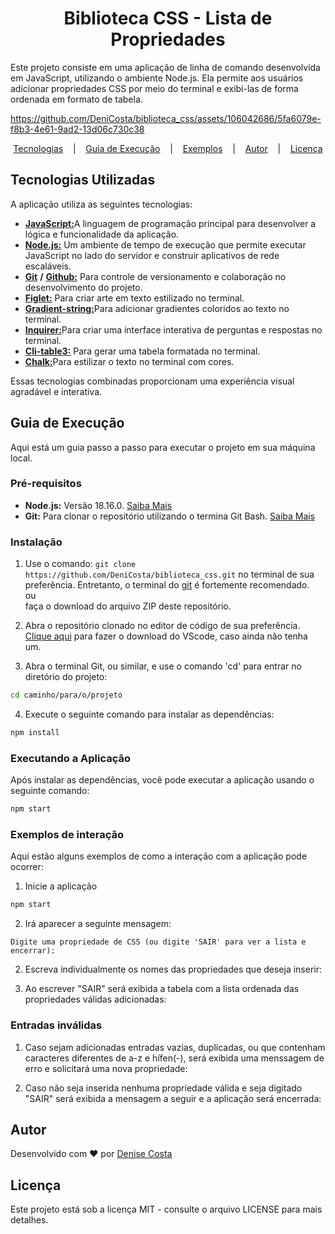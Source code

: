 # <center> Biblioteca CSS - Lista de Propriedades

Este projeto consiste em uma aplicação de linha de comando desenvolvida em JavaScript, utilizando o ambiente Node.js. Ela permite aos usuários adicionar propriedades CSS por meio do terminal e exibi-las de forma ordenada em formato de tabela.

https://github.com/DeniCosta/biblioteca_css/assets/106042686/5fa6079e-f8b3-4e61-9ad2-13d06c730c38

<p align="center">
<a href="#tecnologias-utilizadas">Tecnologias</a>
&nbsp;&nbsp;&nbsp;|&nbsp;&nbsp;&nbsp;
<a href="#guia-de-execução">Guia de Execução</a>
&nbsp;&nbsp;&nbsp;|&nbsp;&nbsp;&nbsp;
<a href="#exemplos-de-interação">Exemplos</a>
&nbsp;&nbsp;&nbsp;|&nbsp;&nbsp;&nbsp;
<a href="#autor">Autor</a>
&nbsp;&nbsp;&nbsp;|&nbsp;&nbsp;&nbsp;
<a href="#licença">Licença</a>
</p>

## Tecnologias Utilizadas

A aplicação utiliza as seguintes tecnologias:

- [**JavaScript:**](https://developer.mozilla.org/en-US/docs/Web/JavaScript)A linguagem de programação principal para desenvolver a lógica e funcionalidade da aplicação.
- [**Node.js:**](https://nodejs.org/en/docs) Um ambiente de tempo de execução que permite executar JavaScript no lado do servidor e construir aplicativos de rede escaláveis.
- [**Git**](https://nodejs.org/en/docs) **/** [**Github:**](https://docs.github.com/pt) Para controle de versionamento e colaboração no desenvolvimento do projeto.
- [**Figlet:**](https://www.npmjs.com/package/figlet) Para criar arte em texto estilizado no terminal.
- [**Gradient-string:**](https://www.npmjs.com/package/gradient-string)Para adicionar gradientes coloridos ao texto no terminal.
- [**Inquirer:**](https://www.npmjs.com/package/inquirer)Para criar uma interface interativa de perguntas e respostas no terminal.
- [**Cli-table3:**](https://www.npmjs.com/package/cli-table3) Para gerar uma tabela formatada no terminal.
- [**Chalk:**](https://www.npmjs.com/package/chalk)Para estilizar o texto no terminal com cores.

Essas tecnologias combinadas proporcionam uma experiência visual agradável e interativa.

## Guia de Execução

Aqui está um guia passo a passo para executar o projeto em sua máquina local.

### Pré-requisitos

- **Node.js:** Versão 18.16.0. [Saiba Mais](https://nodejs.org/)
- **Git:** Para clonar o repositório utilizando o termina Git Bash. [Saiba Mais](https://git-scm.com/)

### Instalação

1. Use o comando: `git clone https://github.com/DeniCosta/biblioteca_css.git` no terminal de sua preferência. Entretanto, o terminal do [git](https://git-scm.com) é fortemente recomendado.<br>
ou<br>
faça o download do arquivo ZIP deste repositório.

2. Abra o repositório clonado no editor de código de sua preferência. [Clique aqui](https://code.visualstudio.com) para fazer o download do VScode, caso ainda não tenha um.

3. Abra o terminal Git, ou similar, e use o comando 'cd' para entrar no diretório do projeto:

```bash
cd caminho/para/o/projeto
```

4. Execute o seguinte comando para instalar as dependências:

```bash
npm install
```

### Executando a Aplicação

Após instalar as dependências, você pode executar a aplicação usando o seguinte comando:

```bash
npm start
```

### Exemplos de interação
Aqui estão alguns exemplos de como a interação com a aplicação pode ocorrer:

1. Inicie a aplicação
```bash
npm start
```
2. Irá aparecer a seguinte mensagem:

`Digite uma propriedade de CSS (ou digite 'SAIR' para ver a lista e encerrar):`

2. Escreva individualmente os nomes das propriedades que deseja inserir:

3. Ao escrever "SAIR" será exibida a tabela com a lista ordenada das propriedades válidas adicionadas:

### Entradas inválidas
1. Caso sejam adicionadas entradas vazias, duplicadas, ou que contenham caracteres diferentes de a-z e hífen(-), será exibida uma menssagem de erro e solicitará uma nova propriedade:

2. Caso não seja inserida nenhuma propriedade válida e seja digitado "SAIR" será exibida a mensagem a seguir e a aplicação será encerrada:


## Autor

Desenvolvido com ❤️ por [Denise Costa](https://www.linkedin.com/in/-denisecosta-/)

## Licença

Este projeto está sob a licença MIT - consulte o arquivo LICENSE para mais detalhes.


